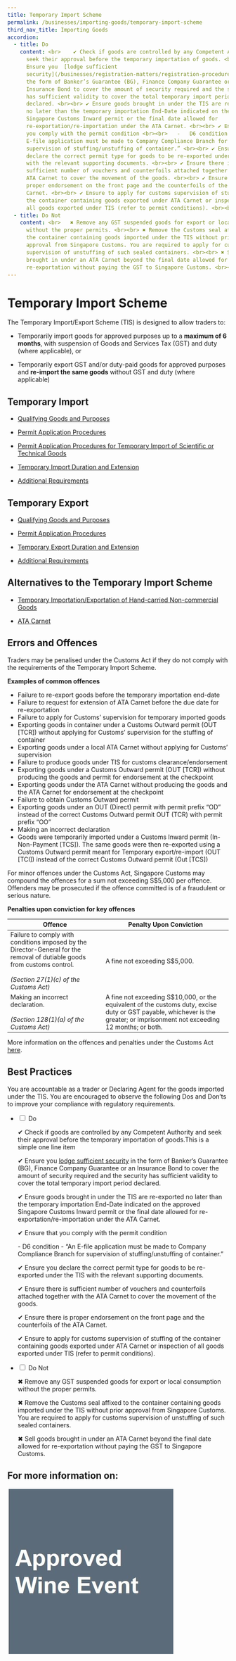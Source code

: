 ```yaml
---
title: Temporary Import Scheme
permalink: /businesses/importing-goods/temporary-import-scheme
third_nav_title: Importing Goods
accordion:
  - title: Do
    content: <br>    ✔ Check if goods are controlled by any Competent Authority and
      seek their approval before the temporary importation of goods. <br><br>  ✔
      Ensure you  [lodge sufficient
      security](/businesses/registration-matters/registration-procedures/security-lodgement)  in
      the form of Banker’s Guarantee (BG), Finance Company Guarantee or an
      Insurance Bond to cover the amount of security required and the security
      has sufficient validity to cover the total temporary import period
      declared. <br><br> ✔ Ensure goods brought in under the TIS are re-exported
      no later than the temporary importation End-Date indicated on the approved
      Singapore Customs Inward permit or the final date allowed for
      re-exportation/re-importation under the ATA Carnet. <br><br> ✔ Ensure that
      you comply with the permit condition <br><br>   -   D6 condition - “An
      E-file application must be made to Company Compliance Branch for
      supervision of stuffing/unstuffing of container.” <br><br> ✔ Ensure you
      declare the correct permit type for goods to be re-exported under the TIS
      with the relevant supporting documents. <br><br> ✔ Ensure there is
      sufficient number of vouchers and counterfoils attached together with the
      ATA Carnet to cover the movement of the goods. <br><br> ✔ Ensure there is
      proper endorsement on the front page and the counterfoils of the ATA
      Carnet. <br><br> ✔ Ensure to apply for customs supervision of stuffing of
      the container containing goods exported under ATA Carnet or inspection of
      all goods exported under TIS (refer to permit conditions). <br><br>
  - title: Do Not
    content: <br>   ✖ Remove any GST suspended goods for export or local consumption
      without the proper permits. <br><br> ✖ Remove the Customs seal affixed to
      the container containing goods imported under the TIS without prior
      approval from Singapore Customs. You are required to apply for customs
      supervision of unstuffing of such sealed containers. <br><br> ✖ Sell goods
      brought in under an ATA Carnet beyond the final date allowed for
      re-exportation without paying the GST to Singapore Customs. <br><br>
---
```

# Temporary Import Scheme 
The Temporary Import/Export Scheme (TIS) is designed to allow traders to:

-   Temporarily import goods for approved purposes up to a **maximum of 6 months**, with suspension of Goods and Services Tax (GST) and duty (where applicable), or
    
-   Temporarily export GST and/or duty-paid goods for approved purposes and **re-import the same goods** without GST and duty (where applicable)
    

## Temporary Import 

-   [Qualifying Goods and Purposes](/businesses/importing-goods/temporary-import-scheme/qualifying-goods-and-purposes)
    
-   [Permit Application Procedures](/businesses/importing-goods/temporary-import-scheme/permit-application-procedures)
    
-   [Permit Application Procedures for Temporary Import of Scientific or Technical Goods](/businesses/importing-goods/temporary-import-scheme/temporary-import-of-scientific-technical-goods)
    
-   [Temporary Import Duration and Extension](/businesses/importing-goods/temporary-import-scheme/duration-and-extension)
    
-   [Additional Requirements](/businesses/importing-goods/temporary-import-scheme/additional-requirements-import)
    

## Temporary Export  

-   [Qualifying Goods and Purposes](/businesses/importing-goods/temporary-import-scheme/qualifying-gooods-purposes-export)
    
-   [Permit Application Procedures](/businesses/importing-goods/temporary-import-scheme/permit-application-procedure-export)
    
-   [Temporary Export Duration and Extension](/businesses/importing-goods/temporary-import-scheme/duration-and-extention-export)
    
-   [Additional Requirements](/businesses/importing-goods/temporary-import-scheme/additional-requirements-export)

## Alternatives to the Temporary Import Scheme 

-   [Temporary Importation/Exportation of Hand-carried Non-commercial Goods](/businesses/importing-goods/temporary-import-scheme/hand-carried-nc-goods)
    
-   [ATA Carnet](/businesses/importing-goods/temporary-import-scheme/ata-carnet)

## Errors and Offences

Traders may be penalised under the Customs Act if they do not comply with the requirements of the Temporary Import Scheme.

**Examples of common offences**

- Failure to re-export goods before the temporary importation end-date
-   Failure to request for extension of ATA Carnet before the due date for re-exportation
-   Failure to apply for Customs’ supervision for temporary imported goods
-   Exporting goods in container under a Customs Outward permit (OUT [TCR]) without applying for Customs’ supervision for the stuffing of container
-   Exporting goods under a local ATA Carnet without applying for Customs’ supervision
-   Failure to produce goods under TIS for customs clearance/endorsement
-   Exporting goods under a Customs Outward permit (OUT [TCR]) without producing the goods and permit for endorsement at the checkpoint
-   Exporting goods under the ATA Carnet without producing the goods and the ATA Carnet for endorsement at the checkpoint
-   Failure to obtain Customs Outward permit
-   Exporting goods under an OUT (Direct) permit with permit prefix “OD” instead of the correct Customs Outward permit OUT (TCR) with permit prefix “OO”
-   Making an incorrect declaration
-   Goods were temporarily imported under a Customs Inward permit (In-Non-Payment [TCS]). The same goods were then re-exported using a Customs Outward permit meant for Temporary export/re-import (OUT [TCI]) instead of the correct Customs Outward permit (Out [TCS])

For minor offences under the Customs Act, Singapore Customs may compound the offences for a sum not exceeding S$5,000 per offence. Offenders may be prosecuted if the offence committed is of a fraudulent or serious nature.

**Penalties upon conviction for key offences**

| Offence | Penalty Upon Conviction |
|---|---|
| Failure to comply with conditions imposed by the Director-General for the removal of dutiable goods from customs control. <br><br> _(Section 27(1)(c) of the Customs Act)_ | A fine not exceeding S$5,000. |
| Making an incorrect declaration. <br><br> _(Section 128(1)(a) of the Customs Act)_ | A fine not exceeding S$10,000, or the equivalent of the customs duty, excise duty or GST payable, whichever is the greater; or imprisonment not exceeding 12 months; or both.|

More information on the offences and penalties under the Customs Act [here](/individuals/going-through-customs/offences).

## Best Practices

You are accountable as a trader or Declaring Agent for the goods imported under the TIS. You are encouraged to observe the following Dos and Don’ts to improve your compliance with regulatory requirements.

 <ul class="jekyllcodex_accordion">
  <li>
    <input type="checkbox" id="accordion1">
    <label for="accordion1">Do</label>
    <div>
      <p>✔ Check if goods are controlled by any Competent Authority and seek their approval before the temporary importation of goods.This is a simple one line item</p>
			<p>✔  Ensure you <a href="https://www.customs.gov.sg/businesses/new-traders-and-registration-services/registration-services/security-lodgement">lodge sufficient security</a> in the form of Banker’s Guarantee (BG), Finance Company Guarantee or an Insurance Bond to cover the amount of security required and the security has sufficient validity to cover the total temporary import period declared.</p>
			<p>✔ Ensure goods brought in under the TIS are re-exported no later than the temporary importation End-Date indicated on the approved Singapore Customs Inward permit or the final date allowed for re-exportation/re-importation under the ATA Carnet.</p>
			<p>✔ Ensure that you comply with the permit condition</p>
			<p>- D6 condition - “An E-file application must be made to Company Compliance Branch for supervision of stuffing/unstuffing of container.”</p>
			<p>✔ Ensure you declare the correct permit type for goods to be re-exported under the TIS with the relevant supporting documents.</p>
			<p>✔ Ensure there is sufficient number of vouchers and counterfoils attached together with the ATA Carnet to cover the movement of the goods.</p>
			<p>✔ Ensure there is proper endorsement on the front page and the counterfoils of the ATA Carnet.</p>
			<p>✔ Ensure to apply for customs supervision of stuffing of the container containing goods exported under ATA Carnet or inspection of all goods exported under TIS (refer to permit conditions).</p>
    </div>
  </li> 
	  <li>
    <input type="checkbox" id="accordion2">
    <label for="accordion2">Do Not</label>
    <div>
      <p>✖ Remove any GST suspended goods for export or local consumption without the proper permits.</p>
			<p>✖ Remove the Customs seal affixed to the container containing goods imported under the TIS without prior approval from Singapore Customs. You are required to apply for customs supervision of unstuffing of such sealed containers.</p>
			<p>✖ Sell goods brought in under an ATA Carnet beyond the final date allowed for re-exportation without paying the GST to Singapore Customs.</p>
    </div>
  </li>
	</ul>
	
 
 
## For more information on: 
 
  [![](/images/importing-goods/TIS.jpg)](/businesses/importing-goods/temporary-import-scheme-2/approved-wine-event)